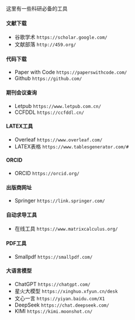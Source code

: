 这里有一些科研必备的工具
#### 文献下载
- 谷歌学术 `https://scholar.google.com/`
- 文献部落 `http://459.org/`

#### 代码下载
- Paper with Code `https://paperswithcode.com/`
- Github `https://github.com/`

#### 期刊会议查询
- Letpub `https://www.letpub.com.cn/`
- CCFDDL `https://ccfddl.cn/`

#### LATEX工具
- Overleaf `https://www.overleaf.com/`
- LATEX表格 `https://www.tablesgenerator.com/#`

#### ORCID
- ORCID `https://orcid.org/`

#### 出版商网址
- Springer `https://link.springer.com/`

#### 自动求导工具
- 在线工具 `https://www.matrixcalculus.org/`

#### PDF工具
- Smallpdf `https://smallpdf.com/`

#### 大语言模型
- ChatGPT `https://chatgpt.com/`
- 星火大模型 `https://xinghuo.xfyun.cn/desk`
- 文心一言 `https://yiyan.baidu.com/X1`
- DeepSeek `https://chat.deepseek.com/`
- KIMI `https://kimi.moonshot.cn/`
